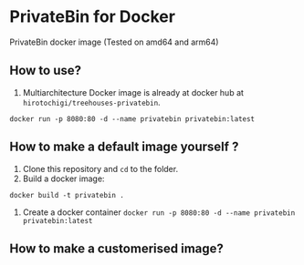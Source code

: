 # PrivateBin for Docker

PrivateBin docker image (Tested on amd64 and arm64)

## How to use?

1. Multiarchitecture Docker image is already at docker hub at `hirotochigi/treehouses-privatebin`. 

`docker run -p 8080:80 -d --name privatebin privatebin:latest`

## How to make a default image yourself ?

1. Clone this repository and `cd` to the folder.
1. Build a docker image:

`docker build -t privatebin .`
1. Create a docker container
`docker run -p 8080:80 -d --name privatebin privatebin:latest`

## How to make a customerised image?





